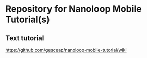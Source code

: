# Repository for Nanoloop Mobile Tutorial(s)

## Text tutorial

https://github.com/gesceap/nanoloop-mobile-tutorial/wiki
